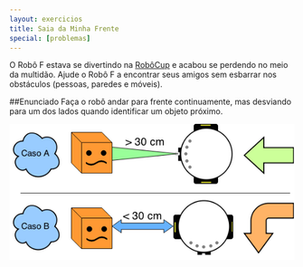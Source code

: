 ```yaml
---
layout: exercicios
title: Saia da Minha Frente
special: [problemas]
---
```


O Robô F estava se divertindo na [RobôCup](http://www.robocup.org.br/) e acabou se perdendo no meio da multidão. Ajude o Robô F a encontrar seus amigos sem esbarrar nos obstáculos (pessoas, paredes e móveis).

##Enunciado
Faça o robô andar para frente continuamente, mas desviando para um dos lados quando identificar um objeto próximo.

<center>
<img src="/assets/img/exercicios/saia.png" alt="">
</center>
